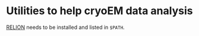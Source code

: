 # Utilities to help cryoEM data analysis

[RELION][relion] needs to be installed and listed in `$PATH`.

[relion]: https://github.com/3dem/relion
